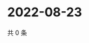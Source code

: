 # 2022-08-23

共 0 条

<!-- BEGIN WEIBO -->
<!-- 最后更新时间 Tue Aug 23 2022 17:16:43 GMT+0800 (China Standard Time) -->

<!-- END WEIBO -->
